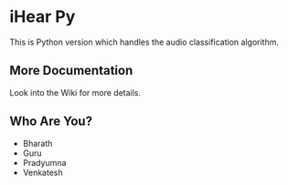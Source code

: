 # iHear Py
This is Python version which handles the audio classification algorithm.

## More Documentation
Look into the Wiki for more details.


## Who Are You?
  * Bharath
  * Guru
  * Pradyumna
  * Venkatesh
